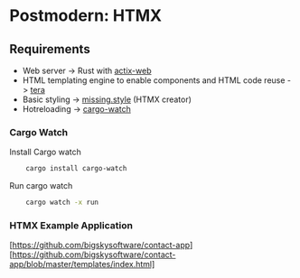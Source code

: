 # Postmodern: HTMX

## Requirements

- Web server    -> Rust with [actix-web](https://actix.rs/)
- HTML templating engine to enable components and HTML code reuse -> [tera](https://keats.github.io/tera/docs/#usage)
- Basic styling -> [missing.style](https://missing.style/) (HTMX creator)
- Hotreloading  -> [cargo-watch](https://github.com/watchexec/cargo-watch)

### Cargo Watch

Install Cargo watch

```bash
    cargo install cargo-watch
```

Run cargo watch

```bash
    cargo watch -x run
```

### HTMX Example Application

[https://github.com/bigskysoftware/contact-app]
[https://github.com/bigskysoftware/contact-app/blob/master/templates/index.html]
